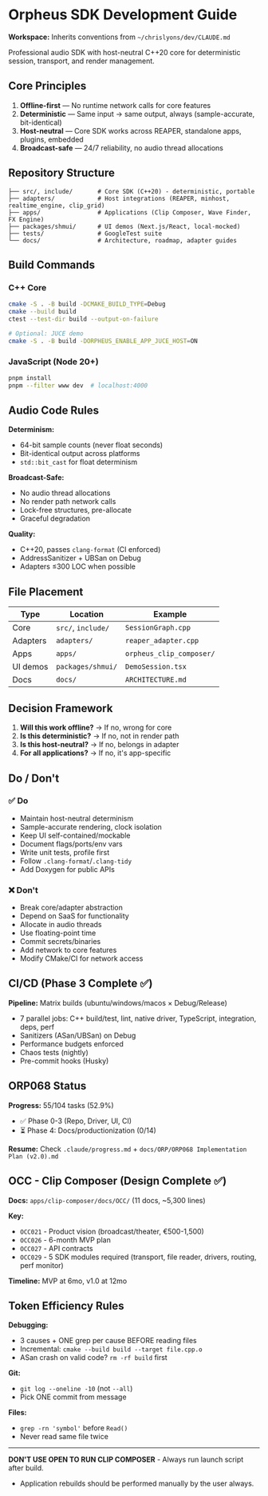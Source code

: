 # Orpheus SDK Development Guide

**Workspace:** Inherits conventions from `~/chrislyons/dev/CLAUDE.md`

Professional audio SDK with host-neutral C++20 core for deterministic session, transport, and render management.

## Core Principles

1. **Offline-first** — No runtime network calls for core features
2. **Deterministic** — Same input → same output, always (sample-accurate, bit-identical)
3. **Host-neutral** — Core SDK works across REAPER, standalone apps, plugins, embedded
4. **Broadcast-safe** — 24/7 reliability, no audio thread allocations

## Repository Structure

```
├── src/, include/       # Core SDK (C++20) - deterministic, portable
├── adapters/            # Host integrations (REAPER, minhost, realtime_engine, clip_grid)
├── apps/                # Applications (Clip Composer, Wave Finder, FX Engine)
├── packages/shmui/      # UI demos (Next.js/React, local-mocked)
├── tests/               # GoogleTest suite
└── docs/                # Architecture, roadmap, adapter guides
```

## Build Commands

### C++ Core

```bash
cmake -S . -B build -DCMAKE_BUILD_TYPE=Debug
cmake --build build
ctest --test-dir build --output-on-failure

# Optional: JUCE demo
cmake -S . -B build -DORPHEUS_ENABLE_APP_JUCE_HOST=ON
```

### JavaScript (Node 20+)

```bash
pnpm install
pnpm --filter www dev  # localhost:4000
```

## Audio Code Rules

**Determinism:**

- 64-bit sample counts (never float seconds)
- Bit-identical output across platforms
- `std::bit_cast` for float determinism

**Broadcast-Safe:**

- No audio thread allocations
- No render path network calls
- Lock-free structures, pre-allocate
- Graceful degradation

**Quality:**

- C++20, passes `clang-format` (CI enforced)
- AddressSanitizer + UBSan on Debug
- Adapters ≤300 LOC when possible

## File Placement

| Type     | Location           | Example                  |
| -------- | ------------------ | ------------------------ |
| Core     | `src/`, `include/` | `SessionGraph.cpp`       |
| Adapters | `adapters/`        | `reaper_adapter.cpp`     |
| Apps     | `apps/`            | `orpheus_clip_composer/` |
| UI demos | `packages/shmui/`  | `DemoSession.tsx`        |
| Docs     | `docs/`            | `ARCHITECTURE.md`        |

## Decision Framework

1. **Will this work offline?** → If no, wrong for core
2. **Is this deterministic?** → If no, not in render path
3. **Is this host-neutral?** → If no, belongs in adapter
4. **For all applications?** → If no, it's app-specific

## Do / Don't

### ✅ Do

- Maintain host-neutral determinism
- Sample-accurate rendering, clock isolation
- Keep UI self-contained/mockable
- Document flags/ports/env vars
- Write unit tests, profile first
- Follow `.clang-format`/`.clang-tidy`
- Add Doxygen for public APIs

### ❌ Don't

- Break core/adapter abstraction
- Depend on SaaS for functionality
- Allocate in audio threads
- Use floating-point time
- Commit secrets/binaries
- Add network to core features
- Modify CMake/CI for network access

## CI/CD (Phase 3 Complete ✅)

**Pipeline:** Matrix builds (ubuntu/windows/macos × Debug/Release)

- 7 parallel jobs: C++ build/test, lint, native driver, TypeScript, integration, deps, perf
- Sanitizers (ASan/UBSan) on Debug
- Performance budgets enforced
- Chaos tests (nightly)
- Pre-commit hooks (Husky)

## ORP068 Status

**Progress:** 55/104 tasks (52.9%)

- ✅ Phase 0-3 (Repo, Driver, UI, CI)
- ⏳ Phase 4: Docs/productionization (0/14)

**Resume:** Check `.claude/progress.md` + `docs/ORP/ORP068 Implementation Plan (v2.0).md`

## OCC - Clip Composer (Design Complete ✅)

**Docs:** `apps/clip-composer/docs/OCC/` (11 docs, ~5,300 lines)

**Key:**

- `OCC021` - Product vision (broadcast/theater, €500-1,500)
- `OCC026` - 6-month MVP plan
- `OCC027` - API contracts
- `OCC029` - 5 SDK modules required (transport, file reader, drivers, routing, perf monitor)

**Timeline:** MVP at 6mo, v1.0 at 12mo

## Token Efficiency Rules

**Debugging:**

- 3 causes + ONE grep per cause BEFORE reading files
- Incremental: `cmake --build build --target file.cpp.o`
- ASan crash on valid code? `rm -rf build` first

**Git:**

- `git log --oneline -10` (not `--all`)
- Pick ONE commit from message

**Files:**

- `grep -rn 'symbol'` before `Read()`
- Never read same file twice

---

**DON'T USE OPEN TO RUN CLIP COMPOSER** - Always run launch script after build.

- Application rebuilds should be performed manually by the user always.
